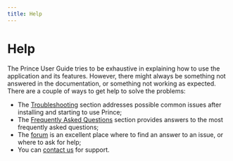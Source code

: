 ```yaml
---
title: Help
---
```


Help
====

The Prince User Guide tries to be exhaustive in explaining how to use the application and its features. However, there might always be something not answered in the documentation, or something not working as expected. There are a couple of ways to get help to solve the problems:

-   The [Troubleshooting](doc-latest/troubleshooting.html#troubleshooting) section addresses possible common issues after installing and starting to use Prince;
-   The [Frequently Asked Questions](doc-latest/faq.html#faq) section provides answers to the most frequently asked questions;
-   The [forum](//www.princexml.com/forum/) is an excellent place where to find an answer to an issue, or where to ask for help;
-   You can [contact us](//www.princexml.com/contact/) for support.

